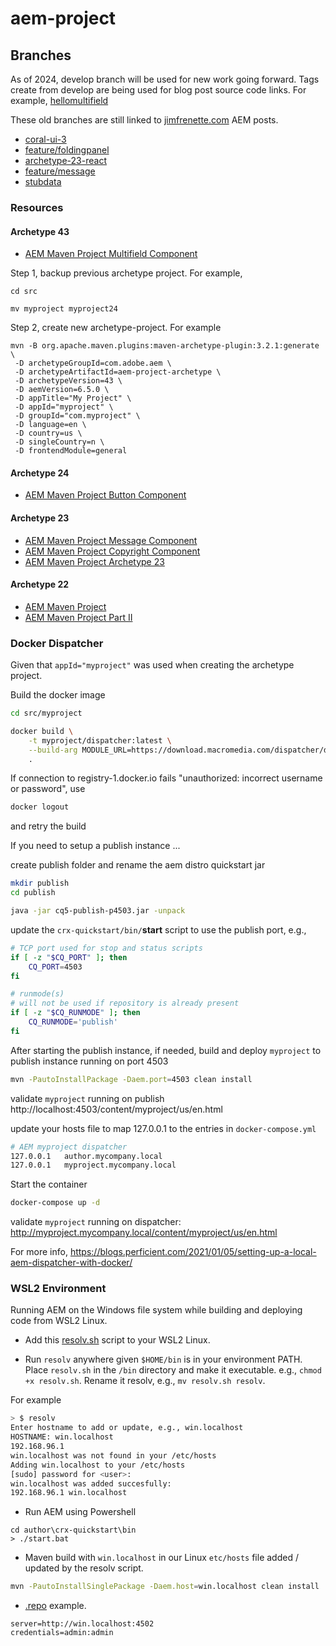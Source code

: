 # aem-project

## Branches

As of 2024, develop branch will be used for new work going forward. Tags create from develop are being used for blog post source code links. For example, [hellomultifield](https://github.com/jimfrenette/aem-project/releases/tag/hellomultifield)

These old branches are still linked to [jimfrenette.com](https://jimfrenette.com/) AEM posts.

* [coral-ui-3](https://github.com/jimfrenette/aem-project/tree/coral-ui-3)
* [feature/foldingpanel](https://github.com/jimfrenette/aem-project/tree/feature/foldingpanel "https://jimfrenette.com/aem/components/aem-foldingpanel-component/")
* [archetype-23-react](https://github.com/jimfrenette/aem-project/tree/archetype-23-react "https://jimfrenette.com/2020/04/aem-maven-project-react-part-1/")
* [feature/message](https://github.com/jimfrenette/aem-project/tree/feature/message "https://jimfrenette.com/aem/components/aem-message-component/")
* [stubdata](https://github.com/jimfrenette/aem-project/tree/stubdata "https://jimfrenette.com/aem/javascript-use-api-stub-data/")


### Resources

#### Archetype 43

* [AEM Maven Project Multifield Component](https://jimfrenette.com/aem/components/multifield-component/)

Step 1, backup previous archetype project. For example,
```
cd src

mv myproject myproject24
```

Step 2, create new archetype-project. For example
```
mvn -B org.apache.maven.plugins:maven-archetype-plugin:3.2.1:generate \
 -D archetypeGroupId=com.adobe.aem \
 -D archetypeArtifactId=aem-project-archetype \
 -D archetypeVersion=43 \
 -D aemVersion=6.5.0 \
 -D appTitle="My Project" \
 -D appId="myproject" \
 -D groupId="com.myproject" \
 -D language=en \
 -D country=us \
 -D singleCountry=n \
 -D frontendModule=general
```

#### Archetype 24

* [AEM Maven Project Button Component](https://jimfrenette.com/aem/components/aem-button-component/)

#### Archetype 23

* [AEM Maven Project Message Component](https://jimfrenette.com/aem/components/aem-message-component/)
* [AEM Maven Project Copyright Component](https://jimfrenette.com/aem/components/aem-copyright-component/)
* [AEM Maven Project Archetype 23](https://jimfrenette.com/2020/02/aem-maven-project-archetype-23/)

#### Archetype 22

* [AEM Maven Project](https://jimfrenette.com/2019/10/aem-maven-project/)
* [AEM Maven Project Part II](https://jimfrenette.com/2020/01/aem-maven-project-part-2/)

### Docker Dispatcher

Given that `appId="myproject"` was used when creating the archetype project.

Build the docker image
```bash
cd src/myproject

docker build \
    -t myproject/dispatcher:latest \
    --build-arg MODULE_URL=https://download.macromedia.com/dispatcher/download/dispatcher-apache2.4-linux-x86_64-4.3.3.tar.gz \
    .
```
If connection to registry-1.docker.io fails "unauthorized: incorrect username or password", use
```bash
docker logout
```
and retry the build


If you need to setup a publish instance ...

create publish folder and rename the aem distro quickstart jar
```bash
mkdir publish
cd publish

java -jar cq5-publish-p4503.jar -unpack
```

update the `crx-quickstart/bin/`**start** script to use the publish port, e.g.,
```bash
# TCP port used for stop and status scripts
if [ -z "$CQ_PORT" ]; then
    CQ_PORT=4503
fi
```
```bash
# runmode(s)
# will not be used if repository is already present
if [ -z "$CQ_RUNMODE" ]; then
    CQ_RUNMODE='publish'
fi
```

After starting the publish instance, if needed, build and deploy `myproject` to publish instance running on port 4503
```bash
mvn -PautoInstallPackage -Daem.port=4503 clean install
```

validate `myproject` running on publish
http://localhost:4503/content/myproject/us/en.html

update your hosts file to map 127.0.0.1 to the entries in `docker-compose.yml`
```bash
# AEM myproject dispatcher
127.0.0.1	author.mycompany.local
127.0.0.1	myproject.mycompany.local
```

Start the container
```bash
docker-compose up -d
```

validate `myproject` running on dispatcher:
http://myproject.mycompany.local/content/myproject/us/en.html

For more info, https://blogs.perficient.com/2021/01/05/setting-up-a-local-aem-dispatcher-with-docker/

### WSL2 Environment

Running AEM on the Windows file system while building and deploying code from WSL2 Linux.

* Add this [resolv.sh](https://gist.github.com/jimfrenette/21c7f19bc12c94c60628bebbf943a974) script to your WSL2 Linux.

* Run `resolv` anywhere given `$HOME/bin` is in your environment PATH. Place `resolv.sh` in the `/bin` directory and make it executable. e.g., `chmod +x resolv.sh`. Rename it resolv, e.g., `mv resolv.sh resolv`.

For example
```bash
> $ resolv                                                                                            ⬡ 14.18.1 [±archetype-43 ✓]
Enter hostname to add or update, e.g., win.localhost
HOSTNAME: win.localhost
192.168.96.1
win.localhost was not found in your /etc/hosts
Adding win.localhost to your /etc/hosts
[sudo] password for <user>:
win.localhost was added succesfully:
192.168.96.1 win.localhost
```

* Run AEM using Powershell
```
cd author\crx-quickstart\bin
> ./start.bat
```

* Maven build with `win.localhost` in our Linux `etc/hosts` file added / updated by the resolv script.
```bash
mvn -PautoInstallSinglePackage -Daem.host=win.localhost clean install
```

* [.repo](https://jimfrenette.com/2019/12/aem-developer-file-transfers/#aem-repo-tool) example.
```
server=http://win.localhost:4502
credentials=admin:admin
```
